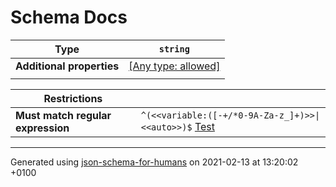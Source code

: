 # Schema Docs

| Type | `string` |
| ---- | --- |
| **Additional properties** |[[Any type: allowed]](# "Additional Properties of any type are allowed.")|
|  |  |

| Restrictions |   |
| ------------ | - |
| **Must match regular expression** | ```^(<<variable:([-+/*0-9A-Za-z_]+)>>\|<<auto>>)$``` [Test](https://regex101.com/?regex=%5E%28%3C%3Cvariable%3A%28%5B-%2B/%2A0-9A-Za-z_%5D%2B%29%3E%3E%7C%3C%3Cauto%3E%3E%29%24) |

----------------------------------------------------------------------------------------------------------------------------
Generated using [json-schema-for-humans](https://github.com/coveooss/json-schema-for-humans) on 2021-02-13 at 13:20:02 +0100